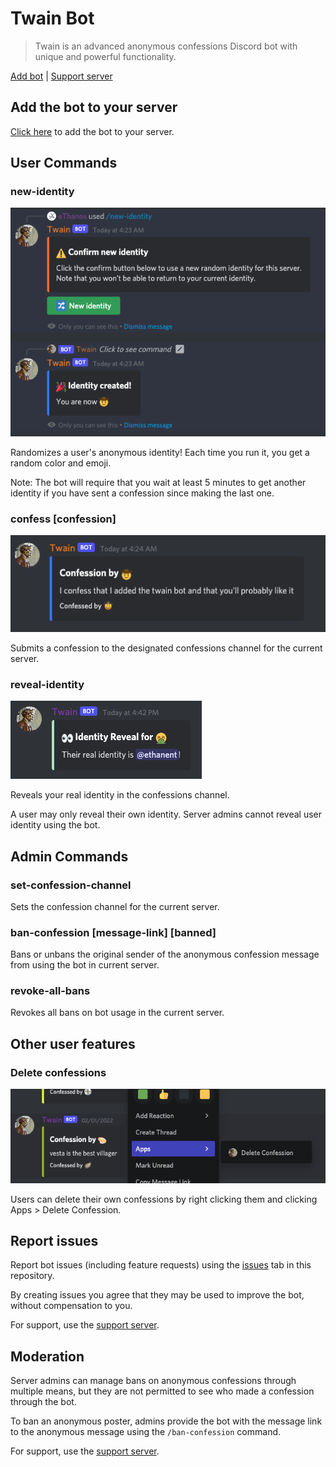 # Twain Bot
> Twain is an advanced anonymous confessions Discord bot with unique and powerful functionality.

[Add bot](https://discord.com/api/oauth2/authorize?client_id=926070077361631272&permissions=171866064960&scope=bot%20applications.commands) | [Support server](https://discord.gg/r84v2JW)

## Add the bot to your server

[Click here](https://discord.com/api/oauth2/authorize?client_id=926070077361631272&permissions=171866064960&scope=bot%20applications.commands) to add the bot to your server.

## User Commands

### new-identity

![demo-identity](resources/demo-identity.png)

Randomizes a user's anonymous identity! Each time you run it, you get a random color and emoji.

Note: The bot will require that you wait at least 5 minutes to get another identity if you have sent a confession since making the last one.

### confess **[confession]**

![demo-confession](resources/demo-confession.png)

Submits a confession to the designated confessions channel for the current server.

### reveal-identity

![demo-identity-reveal](resources/demo-identity-reveal.png)

Reveals your real identity in the confessions channel.

A user may only reveal their own identity. Server admins cannot reveal user identity using the bot.

## Admin Commands

### set-confession-channel

Sets the confession channel for the current server.

### ban-confession **[message-link]** **[banned]**

Bans or unbans the original sender of the anonymous confession message from using the bot in current server.

### revoke-all-bans

Revokes all bans on bot usage in the current server.

## Other user features

### Delete confessions

![demo-delete-confession](resources/demo-delete-confession.png)

Users can delete their own confessions by right clicking them and clicking Apps > Delete Confession.

## Report issues

Report bot issues (including feature requests) using the [issues](https://github.com/ethanent/twain-bot/issues) tab in this repository.

By creating issues you agree that they may be used to improve the bot, without compensation to you.

For support, use the [support server](https://discord.gg/r84v2JW).

## Moderation

Server admins can manage bans on anonymous confessions through multiple means, but they are not permitted to see who made a confession through the bot.

To ban an anonymous poster, admins provide the bot with the message link to the anonymous message using the `/ban-confession` command.

For support, use the [support server](https://discord.gg/r84v2JW).
